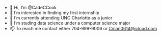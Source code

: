 - 👋 Hi, I’m @CadeCCook
- 👀 I’m interested in finding my first internship
- 🌱 I’m currently attending UNC Charlotte as a junior
- 💞️ I’m studing data science under a computer science major
- 📫 To reach me contact either 704-999-9006 or Cman0614@icloud.com

<!---
CadeCCook/CadeCCook is a ✨ special ✨ repository because its `README.md` (this file) appears on your GitHub profile.
You can click the Preview link to take a look at your changes.
--->

